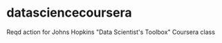 datasciencecoursera
===================

Reqd action for Johns Hopkins "Data Scientist's Toolbox" Coursera class
